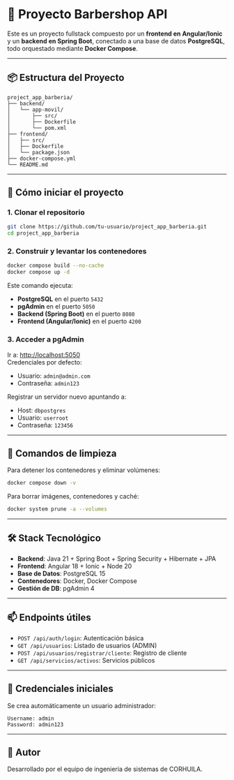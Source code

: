 # 💈 Proyecto Barbershop API

Este es un proyecto fullstack compuesto por un **frontend en Angular/Ionic** y un **backend en Spring Boot**, conectado a una base de datos **PostgreSQL**, todo orquestado mediante **Docker Compose**.

---

## 📦 Estructura del Proyecto

```
project_app_barberia/
├── backend/
│   └── app-movil/
│       ├── src/
│       ├── Dockerfile
│       └── pom.xml
├── frontend/
│   ├── src/
│   ├── Dockerfile
│   └── package.json
├── docker-compose.yml
└── README.md
```

---

## 🚀 Cómo iniciar el proyecto

### 1. Clonar el repositorio

```bash
git clone https://github.com/tu-usuario/project_app_barberia.git
cd project_app_barberia
```

### 2. Construir y levantar los contenedores

```bash
docker compose build --no-cache
docker compose up -d
```

Este comando ejecuta:

- **PostgreSQL** en el puerto `5432`
- **pgAdmin** en el puerto `5050`
- **Backend (Spring Boot)** en el puerto `8080`
- **Frontend (Angular/Ionic)** en el puerto `4200`

### 3. Acceder a pgAdmin

Ir a: [http://localhost:5050](http://localhost:5050)  
Credenciales por defecto:

- Usuario: `admin@admin.com`
- Contraseña: `admin123`

Registrar un servidor nuevo apuntando a:

- Host: `dbpostgres`
- Usuario: `userroot`
- Contraseña: `123456`

---

## 🧹 Comandos de limpieza

Para detener los contenedores y eliminar volúmenes:

```bash
docker compose down -v
```

Para borrar imágenes, contenedores y caché:

```bash
docker system prune -a --volumes
```

---

## 🛠️ Stack Tecnológico

- **Backend**: Java 21 + Spring Boot + Spring Security + Hibernate + JPA
- **Frontend**: Angular 18 + Ionic + Node 20
- **Base de Datos**: PostgreSQL 15
- **Contenedores**: Docker, Docker Compose
- **Gestión de DB**: pgAdmin 4

---

## 📫 Endpoints útiles

- `POST /api/auth/login`: Autenticación básica
- `GET /api/usuarios`: Listado de usuarios (ADMIN)
- `POST /api/usuarios/registrar/cliente`: Registro de cliente
- `GET /api/servicios/activos`: Servicios públicos

---

## 🔐 Credenciales iniciales

Se crea automáticamente un usuario administrador:

```
Username: admin
Password: admin123
```

---

## 👥 Autor

Desarrollado por el equipo de ingeniería de sistemas de CORHUILA.